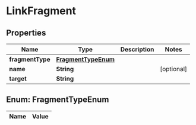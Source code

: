 
# LinkFragment

## Properties
Name | Type | Description | Notes
------------ | ------------- | ------------- | -------------
**fragmentType** | [**FragmentTypeEnum**](#FragmentTypeEnum) |  | 
**name** | **String** |  |  [optional]
**target** | **String** |  | 


<a name="FragmentTypeEnum"></a>
## Enum: FragmentTypeEnum
Name | Value
---- | -----



